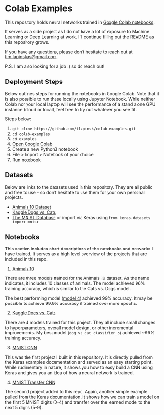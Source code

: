 # Colab Examples
This repository holds neural networks trained in [Google Colab notebooks](https://colab.research.google.com/notebooks/welcome.ipynb#recent=true).

It serves as a side project as I do not have a lot of exposure to Machine Learning or Deep Learning at work. I'll continue filling out the README as this repository grows.

If you have any questions, please don't hesitate to reach out at tim.lapinskas@gmail.com. 

P.S. I am also looking for a job :) so do reach out!

## Deployment Steps
Below outlines steps for running the notebooks in Google Colab. Note that it is also possible to run these locally using Jupyter Notebook. While neither Colab nor your local laptop will see the performance of a stand alone GPU instance (cloud or local), feel free to try out whatever you see fit.

Steps below: 
1. `git clone https://github.com/tlapinsk/colab-examples.git`
2. `cd colab-examples`
3. `cd examples`
4. [Open Google Colab](https://colab.research.google.com/notebooks/welcome.ipynb)
5. Create a new Python3 notebook
6. File > Import > Notebook of your choice
7. Run notebook

## Datasets
Below are links to the datasets used in this repository. They are all public and free to use - so don't hesitate to use them for your own personal projects.

- [Animals 10 Dataset](https://www.kaggle.com/alessiocorrado99/animals10/download)
- [Kaggle Dogs vs. Cats](https://www.kaggle.com/c/dogs-vs-cats/data)
- [The MNIST Database](http://yann.lecun.com/exdb/mnist/) or import via Keras using `from keras.datasets import mnist`

## Notebooks
This section includes short descriptions of the notebooks and networks I have trained. It serves as a high level overview of the projects that are included in this repo.

1. [Animals 10](https://www.kaggle.com/alessiocorrado99/animals10)

There are three models trained for the Animals 10 dataset. As the name indicates, it includes 10 classes of animals. The model achieved 96% training accuracy, which is similar to the Cats vs. Dogs model.

The best performing model ([model 4](https://github.com/tlapinsk/colab-examples/blob/master/examples/animals_10_model_4_classifier.ipynb)) achieved 99% accuracy. It may be possible to achieve 99.9% accuracy if trained over more epochs.

2. [Kaggle Docs vs. Cats](https://www.kaggle.com/c/dogs-vs-cats)

There are 4 models trained for this project. They all include small changes to hyperparameters, overall model design, or other incremental improvements. My best model (`dog_vs_cat_classifier_3`) achieved ~96% training accuracy.

3. [MNIST CNN](https://keras.io/examples/mnist_cnn/)

This was the first project I built in this repository. It is directly pulled from the Keras examples documentation and served as an easy starting point. While rudimentary in nature, it shows you how to easy build a CNN using Keras and gives you an idea of how a neural network is trained.

4. [MNIST Transfer CNN](https://keras.io/examples/mnist_transfer_cnn/)

The second project added to this repo. Again, another simple example pulled from the Keras documentation. It shows how we can train a model on the first 5 MNIST digits (0-4) and transfer over the learned model to the next 5 digits (5-9). 
